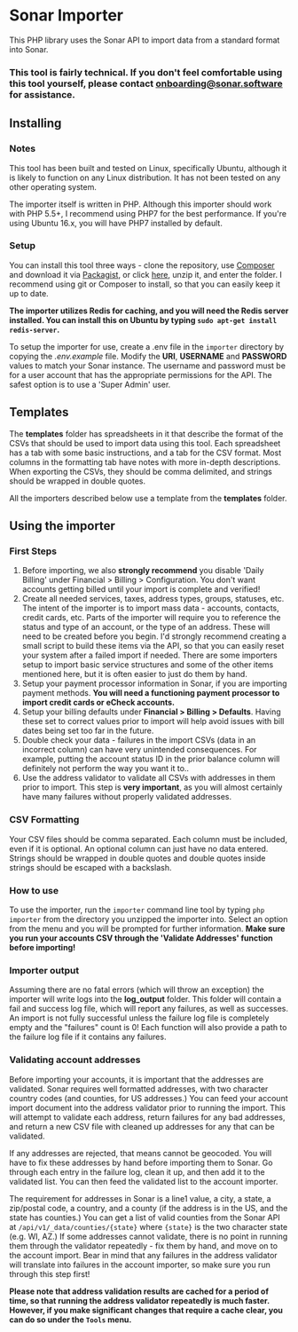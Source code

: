 # Sonar Importer
This PHP library uses the Sonar API to import data from a standard format into Sonar.

### This tool is fairly technical. If you don't feel comfortable using this tool yourself, please contact onboarding@sonar.software for assistance.

## Installing

### Notes
This tool has been built and tested on Linux, specifically Ubuntu, although it is likely to function on any Linux distribution. It has not been tested on any other operating system.

The importer itself is written in PHP. Although this importer should work with PHP 5.5+, I recommend using PHP7 for the best performance. If you're using Ubuntu 16.x, you will have PHP7 installed by default.

### Setup
You can install this tool three ways - clone the repository, use [Composer](https://getcomposer.org) and download it via [Packagist](https://packagist.org/packages/sonarsoftware/importer), or click [here](https://github.com/SonarSoftware/importer/archive/master.zip), unzip it, and enter the folder. I recommend using git or Composer to install, so that you can easily keep it up to date.

**The importer utilizes Redis for caching, and you will need the Redis server installed. You can install this on Ubuntu by typing `sudo apt-get install redis-server`.**

To setup the importer for use, create a .env file in the `importer` directory by copying the *.env.example* file. Modify the **URI**, **USERNAME** and **PASSWORD** values to match your Sonar instance. The username and password must be for a user account
that has the appropriate permissions for the API. The safest option is to use a 'Super Admin' user.

## Templates
The **templates** folder has spreadsheets in it that describe the format of the CSVs that should be used to import data using this tool. Each spreadsheet has a tab with some basic instructions, and a tab for the CSV format. Most columns in the
formatting tab have notes with more in-depth descriptions. When exporting the CSVs, they should be comma delimited, and strings should be wrapped in double quotes.

All the importers described below use a template from the **templates** folder.

## Using the importer

### First Steps

1. Before importing, we also **strongly recommend** you disable 'Daily Billing' under Financial > Billing > Configuration. You don't want accounts getting billed until your import is complete and verified!
2. Create all needed services, taxes, address types, groups, statuses, etc. The intent of the importer is to import mass data - accounts, contacts, credit cards, etc. Parts of the importer will require you to reference the status and type of an account, or the type of an address. These will need to be created before you begin. I'd strongly recommend creating a small script to build these items via the API, so that you can easily reset your system after a failed import if needed. There are some importers setup to import basic service structures and some of the other items mentioned here, but it is often easier to just do them by hand.
3. Setup your payment processor information in Sonar, if you are importing payment methods. **You will need a functioning payment processor to import credit cards or eCheck accounts.**
4. Setup your billing defaults under **Financial > Billing > Defaults**. Having these set to correct values prior to import will help avoid issues with bill dates being set too far in the future.
5. Double check your data - failures in the import CSVs (data in an incorrect column) can have very unintended consequences. For example, putting the account status ID in the prior balance column will definitely not perform the way you want it to..
6. Use the address validator to validate all CSVs with addresses in them prior to import. This step is **very important**, as you will almost certainly have many failures without properly validated addresses.

### CSV Formatting
Your CSV files should be comma separated. Each column must be included, even if it is optional. An optional column can just have no data entered. Strings should be wrapped in double quotes and double quotes inside strings should be escaped with a backslash.

### How to use
To use the importer, run the `importer` command line tool by typing `php importer` from the directory you unzipped the importer into. Select an option from the menu and you will be prompted for further information. **Make sure you run your accounts CSV through the 'Validate Addresses' function before importing!**

### Importer output
Assuming there are no fatal errors (which will throw an exception) the importer will write logs into the **log_output** folder. This folder will contain a fail and success log file, which will report any failures, as well as successes. An import is
not fully successful unless the failure log file is completely empty and the "failures" count is 0! Each function will also provide a path to the failure log file if it contains any failures.

### Validating account addresses
Before importing your accounts, it is important that the addresses are validated. Sonar requires well formatted addresses, with two character country codes (and counties, for US addresses.) You can feed your account import document into the address validator prior to running the import. This will attempt to validate each address, return failures for any bad addresses, and return a new CSV file with cleaned up addresses for any that can be validated.

If any addresses are rejected, that means cannot be geocoded. You will have to fix these addresses by hand before importing them to Sonar. Go through each entry in the failure log, clean it up, and then add it to the validated list. You can then feed the validated list to the account importer.

The requirement for addresses in Sonar is a line1 value, a city, a state, a zip/postal code, a country, and a county (if the address is in the US, and the state has counties.) You can get a list of valid counties from the Sonar API at `/api/v1/_data/counties/{state}` where `{state}` is the two character state (e.g. WI, AZ.) If some addresses cannot validate,
there is no point in running them through the validator repeatedly - fix them by hand, and move on to the account import. Bear in mind that any failures in the address validator will translate into failures in the account importer, so make sure you run through this step first!

**Please note that address validation results are cached for a period of time, so that running the address validator repeatedly is much faster. However, if you make significant changes that require a cache clear, you can do so under the `Tools` menu.**
